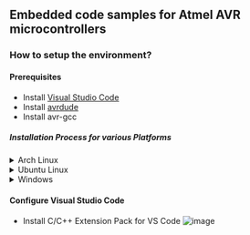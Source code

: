 ## Embedded code samples for Atmel AVR microcontrollers

### How to setup the environment?

#### Prerequisites
- Install [Visual Studio Code](https://code.visualstudio.com/)
- Install [avrdude](https://github.com/avrdudes/avrdude)
- Install avr-gcc

##### Installation Process for various Platforms
<details>
  <summary>Arch Linux</summary>

```bash
sudo pacman -S avrdude avr-gcc avr-libc
git clone https://aur.archlinux.org/visual-studio-code-bin.git
cd visual-studio-code-bin
makepkg -si
```
  
</details>
<details>
  <summary>Ubuntu Linux</summary>

```bash
sudo apt-get update
sudo apt-get install gcc-avr binutils-avr avr-libc gdb-avr avrdude
sudo apt-get install avrdude
sudo apt install code
```

</details>
<details>
  <summary>Windows</summary>

- Install the [AVR Toolchain](https://ww1.microchip.com/downloads/aemDocuments/documents/DEV/ProductDocuments/SoftwareTools/avr8-gnu-toolchain-3.7.0.1796-win32.any.x86_64.zip) from Microchip
- Install [Visual Studio Code](https://code.visualstudio.com/Download)
  
</details>


#### Configure Visual Studio Code
- Install C/C++ Extension Pack for VS Code
![image](https://github.com/user-attachments/assets/6f6e1ffc-b966-4313-8e2b-5fa0b5422b17)

